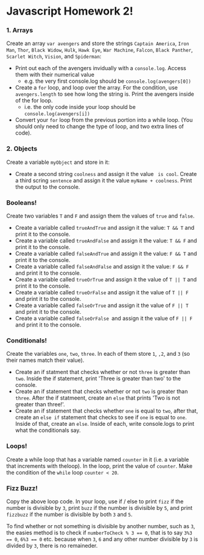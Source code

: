 # Javascript Homework 2! 



### 1. Arrays

Create an array `var avengers` and store the strings `Captain America`, `Iron Man`, `Thor`, `Black Widow`, `Hulk`, `Hawk Eye`,  `War Machine`, `Falcon`, `Black Panther`, `Scarlet Witch`, `Vision`, and `Spiderman`: 

- Print out each of the avengers invidually with a `console.log`. Access them with their numerical value 
  - e.g. the very first console.log should be `console.log(avengers[0])`
- Create a `for` loop, and loop over the array. For the condition, use `avengers.length` to see how long the string is. Print the avengers inside of the for loop. 
  - i.e. the only code inside your loop should be `console.log(avengers[i])` 
- Convert your `for` loop from the previous portion into a while loop. (You should only need to change the type of loop, and two extra lines of code). 



### 2. Objects 

Create a variable `myObject` and store in it: 

- Create a second string `coolness` and assign it the value ` is cool`. Create a third scring `sentence` and assign it the value `myName + coolness`. Print the output to the console. 

### Booleans! 

Create two variables `T` and `F` and assign them the values of `true` and `false`. 

- Create a variable called `trueAndTrue` and assign it the value: `T && T` and print it to the console.
- Create a variable called `trueAndFalse` and assign it the value: `T && F` and print it to the console.
- Create a variable called `falseAndTrue` and assign it the value: `F && T` and print it to the console.
- Create a variable called `falseAndFalse` and assign it the value: `F && F` and print it to the console.
- Create a variable called `trueOrTrue` and assign it the value of `T || T` and print it to the console.
- Create a variable called `trueOrFalse` and assign it the value of `T || F` and print it to the console.
- Create a variable called `falseOrTrue` and assign it the value of `F || T` and print it to the console.
- Create a variable called `falseOrFalse `and assign it the value of `F || F` and print it to the console.

### Conditionals! 

Create the variables `one`, `two`, `three`. In each of them store `1`, `,2`, and `3` (so their names match their value). 

- Create an if statment that checks whether or not `three` is greater than `two`. Inside the if statement, print 'Three is greater than two' to the console. 
- Create an if statement that checks whether or not `two` is greater than `three`.  After the if statmeent, create an `else` that prints 'Two is not greater than three!'. 
- Create an if statement that checks whether `one` is equal to `two`, after that, create an `else if` statement that checks to see if `one` is equal to `one`. Inside of that, create an `else`.  Inside of each, write console.logs to print what the conditionals say. 

### Loops! 

Create a while loop that has a variable named `counter` in it (i.e. a variable that increments with theloop). In the loop, print the value of `counter`.  Make the condition of the `while` loop `counter < 20`. 



### Fizz Buzz! 

Copy the above loop code. In your loop, use if / else to print `fizz` if the number is divisible by `3`, print `buzz` if the number is divisible by `5`, and print `fizzbuzz` if the number is divisible by both `3` and `5`.  

To find whether or not something is divisible by another number, such as `3`, the easies method is to check if `numberToCheck % 3 == 0`, that is to say `3%3 == 0`, `6%3 == 0` etc. because when `3`, `6` and any other number divisible by `3` is divided by `3`, there is no remaineder. 



